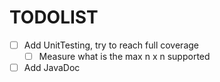 <h1> TODOLIST </h1>

- [ ] Add UnitTesting, try to reach full coverage
    - [ ] Measure what is the max n x n supported
- [ ] Add JavaDoc
